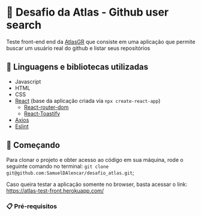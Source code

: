 # 🚛 Desafio da Atlas - Github user search

Teste front-end end da [AtlasGR](https://www.atlasgr.com.br/) que consiste em uma aplicação que permite buscar um usuário real do github e listar seus repositórios

## 🧰 Linguagens e bibliotecas utilizadas

- Javascript
- HTML
- CSS
- [React](https://www.npmjs.com/package/react) (base da aplicação criada via `npx create-react-app`)
  - [React-router-dom](https://www.npmjs.com/package/react-router-dom)
  - [React-Toastify](https://www.npmjs.com/package/react-toastify)
- [Axios](https://www.npmjs.com/package/axios)
- [Eslint](https://www.npmjs.com/package/eslint)

## 🚀 Começando

Para clonar o projeto e obter acesso ao código em sua máquina, rode o seguinte comando no terminal: `git clone git@github.com:SamuelDAlencar/desafio_atlas.git`;

Caso queira testar a aplicação somente no browser, basta acessar o link: https://atlas-test-front.herokuapp.com/

### 📋 Pré-requisitos


